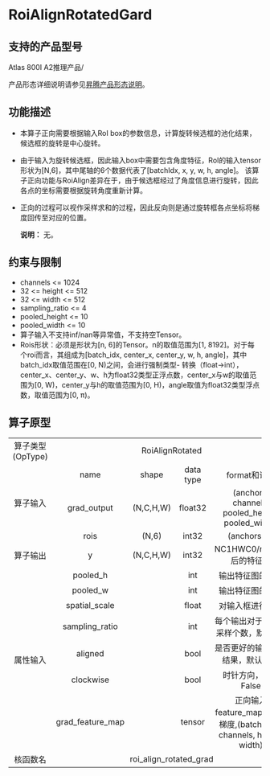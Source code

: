 # RoiAlignRotatedGard

## 支持的产品型号

Atlas 800I A2推理产品/

产品形态详细说明请参见[昇腾产品形态说明](https://www.hiascend.com/document/redirect/CannCommunityProductForm)。

## 功能描述

- 本算子正向需要根据输入RoI box的参数信息，计算旋转候选框的池化结果，候选框的旋转是中心旋转。
- 由于输入为旋转候选框，因此输入box中需要包含角度特征，RoI的输入tensor形状为[N,6]，其中尾轴的6个数据代表了[batchIdx, x, y, w, h, angle]。
该算子正向功能与RoiAlign差异在于，由于候选框经过了角度信息进行旋转，因此各点的坐标需要根据旋转角度重新计算。
- 正向的过程可以视作采样求和的过程，因此反向则是通过旋转框各点坐标将梯度回传至对应的位置。

  **说明：**
  无。

## 约束与限制

- channels <= 1024
- 32 <= height <= 512
- 32 <= width <= 512
- sampling_ratio <= 4
- pooled_height <= 10
- pooled_width <= 10
- 算子输入不支持inf/nan等异常值，不支持空Tensor。
- Rois形状：必须是形状为[n, 6]的Tensor。n的取值范围为[1, 8192]。对于每个roi而言，其组成为[batch_idx, center_x, center_y, w, h, angle]，其中batch_idx取值范围在[0, N)之间，会进行强制类型- 转换（float->int），center_x、center_y、w、h为float32类型正浮点数，center_x与w的取值范围为[0, W)，center_y与h的取值范围为[0, H)，angle取值为float32类型浮点数，取值范围为[0, π)。

## 算子原型

<table>
<tr><td rowspan="1" align="center">算子类型(OpType)</td><td colspan="4" align="center">RoiAlignRotated</td></tr>
</tr>
<tr><td rowspan="3" align="center">算子输入</td><td align="center">name</td><td align="center">shape</td><td align="center">data type</td><td align="center">format和说明</td></tr>
<tr><td align="center">grad_output</td><td align="center">(N,C,H,W)</td><td align="center">float32</td><td align="center">(anchors, channels, pooled_height, pooled_width)</td></tr>
<tr><td align="center">rois</td><td align="center">(N,6)</td><td align="center">int32</td><td align="center">(anchors, 6)</td></tr>
</tr>
</tr>
<tr><td rowspan="1" align="center">算子输出</td><td align="center">y</td><td align="center">(N,C,H,W)</td><td align="center">int32</td><td align="center">NC1HWC0/roialign后的特征图</td></tr>
</tr>
<tr><td rowspan="7" align="center">属性输入</td><td align="center">pooled_h</td><td align="center"></td><td align="center">int</td><td align="center">输出特征图的高度</td></tr>
<tr><td align="center">pooled_w</td><td align="center"></td><td align="center">int</td><td align="center">输出特征图的宽度</td></tr>
<tr><td align="center">spatial_scale</td><td align="center"></td><td align="center">float</td><td align="center">对输入框进行缩放</td></tr>
<tr><td align="center">sampling_ratio</td><td align="center"></td><td align="center">int</td><td align="center">每个输出对于输入的采样个数，默认为0</td></tr>
<tr><td align="center">aligned</td><td align="center"></td><td align="center">bool</td><td align="center">是否更好的输出对齐结果，默认True</td></tr>
<tr><td align="center">clockwise</td><td align="center"></td><td align="center">bool</td><td align="center">时针方向，默认False</td></tr>
</tr>
<tr><td align="center">grad_feature_map</td><td align="center"></td><td align="center">tensor</td><td align="center">正向输入feature_map的反向梯度,(batch_size, channels, height, width)</td></tr>
</tr>
<tr><td rowspan="1" align="center">核函数名</td><td colspan="4" align="center">roi_align_rotated_grad</td></tr>
</table>